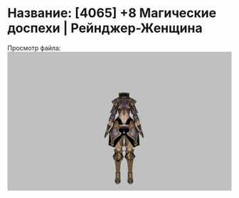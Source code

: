 # Название: [4065] +8 Магические доспехи | Рейнджер-Женщина

Просмотр файла:
![p030002.png](p030002.png)